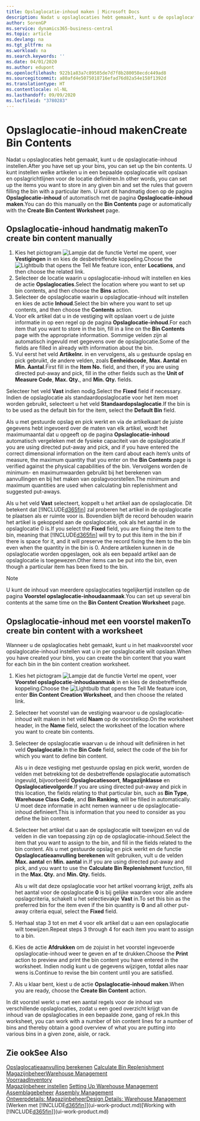 ```yaml
---
title: Opslaglocatie-inhoud maken | Microsoft Docs
description: Nadat u opslaglocaties hebt gemaakt, kunt u de opslaglocatie-inhoud instellen. U kunt instellen welke artikelen u in een bepaalde opslaglocatie wilt opslaan en opslagrichtlijnen voor de locatie definiëren.
author: SorenGP
ms.service: dynamics365-business-central
ms.topic: article
ms.devlang: na
ms.tgt_pltfrm: na
ms.workload: na
ms.search.keywords: ''
ms.date: 04/01/2020
ms.author: edupont
ms.openlocfilehash: 922b1a83a7c89585de7d7f8b280058ecdc449ad8
ms.sourcegitcommit: a80afd4e5075018716efad76d82a54e158f1392d
ms.translationtype: HT
ms.contentlocale: nl-NL
ms.lasthandoff: 09/09/2020
ms.locfileid: "3780283"
---
```

# <a name="create-bin-contents"></a><span data-ttu-id="4a4a2-104">Opslaglocatie-inhoud maken</span><span class="sxs-lookup"><span data-stu-id="4a4a2-104">Create Bin Contents</span></span>
<span data-ttu-id="4a4a2-105">Nadat u opslaglocaties hebt gemaakt, kunt u de opslaglocatie-inhoud instellen.</span><span class="sxs-lookup"><span data-stu-id="4a4a2-105">After you have set up your bins, you can set up the bin contents.</span></span> <span data-ttu-id="4a4a2-106">U kunt instellen welke artikelen u in een bepaalde opslaglocatie wilt opslaan en opslagrichtlijnen voor de locatie definiëren.</span><span class="sxs-lookup"><span data-stu-id="4a4a2-106">In other words, you can set up the items you want to store in any given bin and set the rules that govern filling the bin with a particular item.</span></span> <span data-ttu-id="4a4a2-107">U kunt dit handmatig doen op de pagina **Opslaglocatie-inhoud** of automatisch met de pagina **Opslaglocatie-inhoud maken**.</span><span class="sxs-lookup"><span data-stu-id="4a4a2-107">You can do this manually on the **Bin Contents** page or automatically with the **Create Bin Content Worksheet** page.</span></span>

## <a name="to-create-bin-content-manually"></a><span data-ttu-id="4a4a2-108">Opslaglocatie-inhoud handmatig maken</span><span class="sxs-lookup"><span data-stu-id="4a4a2-108">To create bin content manually</span></span>  
1.  <span data-ttu-id="4a4a2-109">Kies het pictogram ![Lampje dat de functie Vertel me opent](media/ui-search/search_small.png "Vertel me wat u wilt doen"), voer **Vestigingen** in en kies de desbetreffende koppeling.</span><span class="sxs-lookup"><span data-stu-id="4a4a2-109">Choose the ![Lightbulb that opens the Tell Me feature](media/ui-search/search_small.png "Tell me what you want to do") icon, enter **Locations**, and then choose the related link.</span></span>  
2.  <span data-ttu-id="4a4a2-110">Selecteer de locatie waarin u opslaglocatie-inhoud wilt instellen en kies de actie **Opslaglocaties**.</span><span class="sxs-lookup"><span data-stu-id="4a4a2-110">Select the location where you want to set up bin contents,  and then choose the **Bins** action.</span></span>  
3.  <span data-ttu-id="4a4a2-111">Selecteer de opslaglocatie waarin u opslaglocatie-inhoud wilt instellen en kies de actie **Inhoud**.</span><span class="sxs-lookup"><span data-stu-id="4a4a2-111">Select the bin where you want to set up contents, and then choose the **Contents** action.</span></span>  
4.  <span data-ttu-id="4a4a2-112">Voor elk artikel dat u in de vestiging wilt opslaan voert u de juiste informatie in op een regel op de pagina **Opslaglocatie-inhoud**.</span><span class="sxs-lookup"><span data-stu-id="4a4a2-112">For each item that you want to store in the bin, fill in a line on the **Bin Contents** page with the appropriate information.</span></span> <span data-ttu-id="4a4a2-113">Sommige velden zijn al automatisch ingevuld met gegevens over de opslaglocatie.</span><span class="sxs-lookup"><span data-stu-id="4a4a2-113">Some of the fields are filled in already with information about the bin.</span></span>  
5.  <span data-ttu-id="4a4a2-114">Vul eerst het veld **Artikelnr.** in en vervolgens, als u gestuurde opslag en pick gebruikt, de andere velden, zoals **Eenheidscode**, **Max. Aantal** en **Min. Aantal**.</span><span class="sxs-lookup"><span data-stu-id="4a4a2-114">First fill in the **Item No.** field, and then, if you are using directed put-away and pick, fill in the other fields such as the **Unit of Measure Code**, **Max. Qty.**, and **Min. Qty.** fields.</span></span>  

<span data-ttu-id="4a4a2-115">Selecteer het veld **Vast** indien nodig.</span><span class="sxs-lookup"><span data-stu-id="4a4a2-115">Select the **Fixed** field if necessary.</span></span> <span data-ttu-id="4a4a2-116">Indien de opslaglocatie als standaardopslaglocatie voor het item moet worden gebruikt, selecteert u het veld **Standaardopslaglocatie**.</span><span class="sxs-lookup"><span data-stu-id="4a4a2-116">If the bin is to be used as the default bin for the item, select the **Default Bin** field.</span></span>  

<span data-ttu-id="4a4a2-117">Als u met gestuurde opslag en pick werkt en via de artikelkaart de juiste gegevens hebt ingevoerd over de maten van elk artikel, wordt het maximumaantal dat u opgeeft op de pagina **Opslaglocatie-inhoud** automatisch vergeleken met de fysieke capaciteit van de opslaglocatie.</span><span class="sxs-lookup"><span data-stu-id="4a4a2-117">If you are using directed put-away and pick, and if you have entered the correct dimensional information on the item card about each item’s units of measure, the maximum quantity that you enter on the **Bin Contents** page is verified against the physical capabilities of the bin.</span></span> <span data-ttu-id="4a4a2-118">Vervolgens worden de minimum- en maximumwaarden gebruikt bij het berekenen van aanvullingen en bij het maken van opslagvoorstellen.</span><span class="sxs-lookup"><span data-stu-id="4a4a2-118">The minimum and maximum quantities are used when calculating bin replenishment and suggested put-aways.</span></span>  

<span data-ttu-id="4a4a2-119">Als u het veld **Vast** selecteert, koppelt u het artikel aan de opslaglocatie. Dit betekent dat [!INCLUDE[d365fin](includes/d365fin_md.md)] zal proberen het artikel in de opslaglocatie te plaatsen als er ruimte voor is. Bovendien blijft de record behouden waarin het artikel is gekoppeld aan de opslaglocatie, ook als het aantal in de opslaglocatie 0 is.</span><span class="sxs-lookup"><span data-stu-id="4a4a2-119">If you select the **Fixed** field, you are fixing the item to the bin, meaning that [!INCLUDE[d365fin](includes/d365fin_md.md)] will try to put this item in the bin if there is space for it, and it will preserve the record fixing the item to the bin even when the quantity in the bin is 0.</span></span> <span data-ttu-id="4a4a2-120">Andere artikelen kunnen in de opslaglocatie worden opgeslagen, ook als een bepaald artikel aan de opslaglocatie is toegewezen.</span><span class="sxs-lookup"><span data-stu-id="4a4a2-120">Other items can be put into the bin, even though a particular item has been fixed to the bin.</span></span>  

> [!NOTE]  
>  <span data-ttu-id="4a4a2-121">U kunt de inhoud van meerdere opslaglocaties tegelijkertijd instellen op de pagina **Voorstel opslaglocatie-inhoudaanmaak**.</span><span class="sxs-lookup"><span data-stu-id="4a4a2-121">You can set up several bin contents at the same time on the **Bin Content Creation Worksheet** page.</span></span>  

## <a name="to-create-bin-content-with-a-worksheet"></a><span data-ttu-id="4a4a2-122">Opslaglocatie-inhoud met een voorstel maken</span><span class="sxs-lookup"><span data-stu-id="4a4a2-122">To create bin content with a worksheet</span></span>  
<span data-ttu-id="4a4a2-123">Wanneer u de opslaglocaties hebt gemaakt, kunt u in het maakvoorstel voor opslaglocatie-inhoud instellen wat u in per opslaglocatie wilt opslaan.</span><span class="sxs-lookup"><span data-stu-id="4a4a2-123">When you have created your bins, you can create the bin content that you want for each bin in the bin content creation worksheet.</span></span>

1.  <span data-ttu-id="4a4a2-124">Kies het pictogram ![Lampje dat de functie Vertel me opent](media/ui-search/search_small.png "Vertel me wat u wilt doen"), voer **Voorstel opslaglocatie-inhoudaanmaak** in en kies de desbetreffende koppeling.</span><span class="sxs-lookup"><span data-stu-id="4a4a2-124">Choose the ![Lightbulb that opens the Tell Me feature](media/ui-search/search_small.png "Tell me what you want to do") icon, enter **Bin Content Creation Worksheet**, and then choose the related link.</span></span>  
2.  <span data-ttu-id="4a4a2-125">Selecteer het voorstel van de vestiging waarvoor u de opslaglocatie-inhoud wilt maken in het veld **Naam** op de voorstelkop.</span><span class="sxs-lookup"><span data-stu-id="4a4a2-125">On the worksheet header, in the **Name** field, select the worksheet of the location where you want to create bin contents.</span></span>  
3.  <span data-ttu-id="4a4a2-126">Selecteer de opslaglocatie waarvan u de inhoud wilt definiëren in het veld **Opslaglocatie**.</span><span class="sxs-lookup"><span data-stu-id="4a4a2-126">In the **Bin Code** field, select the code of the bin for which you want to define bin content.</span></span>   

    <span data-ttu-id="4a4a2-127">Als u in deze vestiging met gestuurde opslag en pick werkt, worden de velden met betrekking tot de desbetreffende opslaglocatie automatisch ingevuld, bijvoorbeeld **Opslaglocatiesoort**, **Magazijnklasse** en **Opslaglocatievolgorde**.</span><span class="sxs-lookup"><span data-stu-id="4a4a2-127">If you are using directed put-away and pick in this location, the fields relating to that particular bin, such as **Bin Type**, **Warehouse Class Code**, and **Bin Ranking**, will be filled in automatically.</span></span> <span data-ttu-id="4a4a2-128">U moet deze informatie in acht nemen wanneer u de opslaglocatie-inhoud definieert.</span><span class="sxs-lookup"><span data-stu-id="4a4a2-128">This is information that you need to consider as you define the bin content.</span></span>  
4.  <span data-ttu-id="4a4a2-129">Selecteer het artikel dat u aan de opslaglocatie wilt toewijzen en vul de velden in die van toepassing zijn op de opslaglocatie-inhoud.</span><span class="sxs-lookup"><span data-stu-id="4a4a2-129">Select the item that you want to assign to the bin, and fill in the fields related to the bin content.</span></span> <span data-ttu-id="4a4a2-130">Als u met gestuurde opslag en pick werkt en de functie **Opslaglocatieaanvulling berekenen** wilt gebruiken, vult u de velden **Max. aantal** en **Min. aantal** in.</span><span class="sxs-lookup"><span data-stu-id="4a4a2-130">If you are using directed put-away and pick, and you want to use the **Calculate Bin Replenishment** function, fill in the **Max. Qty.** and **Min. Qty.** fields.</span></span>  

    <span data-ttu-id="4a4a2-131">Als u wilt dat deze opslaglocatie voor het artikel voorrang krijgt, zelfs als het aantal voor de opslaglocatie **0** is bij gelijke waarden voor alle andere opslagcriteria, schakelt u het selectievakje **Vast** in.</span><span class="sxs-lookup"><span data-stu-id="4a4a2-131">To set this bin as the preferred bin for the item even if the bin quantity is **0** and all other put-away criteria equal, select the **Fixed** field.</span></span>  
5.  <span data-ttu-id="4a4a2-132">Herhaal stap 3 tot en met 4 voor elk artikel dat u aan een opslaglocatie wilt toewijzen.</span><span class="sxs-lookup"><span data-stu-id="4a4a2-132">Repeat steps 3 through 4 for each item you want to assign to a bin.</span></span>  
6.  <span data-ttu-id="4a4a2-133">Kies de actie **Afdrukken** om de zojuist in het voorstel ingevoerde opslaglocatie-inhoud weer te geven en af te drukken.</span><span class="sxs-lookup"><span data-stu-id="4a4a2-133">Choose the **Print** action to preview and print the bin content you have entered in the worksheet.</span></span> <span data-ttu-id="4a4a2-134">Indien nodig kunt u de gegevens wijzigen, totdat alles naar wens is.</span><span class="sxs-lookup"><span data-stu-id="4a4a2-134">Continue to revise the bin content until you are satisfied.</span></span>  
7.  <span data-ttu-id="4a4a2-135">Als u klaar bent, kiest u de actie **Opslaglocatie-inhoud maken**.</span><span class="sxs-lookup"><span data-stu-id="4a4a2-135">When you are ready, choose the **Create Bin Content** action.</span></span>  

<span data-ttu-id="4a4a2-136">In dit voorstel werkt u met een aantal regels voor de inhoud van verschillende opslaglocaties, zodat u een goed overzicht krijgt van de inhoud van de opslaglocaties in een bepaalde zone, gang of rek.</span><span class="sxs-lookup"><span data-stu-id="4a4a2-136">In this worksheet, you can work with a number of bin content lines for a number of bins and thereby obtain a good overview of what you are putting into various bins in a given zone, aisle, or rack.</span></span>  

## <a name="see-also"></a><span data-ttu-id="4a4a2-137">Zie ook</span><span class="sxs-lookup"><span data-stu-id="4a4a2-137">See Also</span></span>
<span data-ttu-id="4a4a2-138">[Opslaglocatieaanvulling berekenen](warehouse-how-to-calculate-bin-replenishment.md)  </span><span class="sxs-lookup"><span data-stu-id="4a4a2-138">[Calculate Bin Replenishment](warehouse-how-to-calculate-bin-replenishment.md)  </span></span>  
[<span data-ttu-id="4a4a2-139">Magazijnbeheer</span><span class="sxs-lookup"><span data-stu-id="4a4a2-139">Warehouse Management</span></span>](warehouse-manage-warehouse.md)  
[<span data-ttu-id="4a4a2-140">Voorraad</span><span class="sxs-lookup"><span data-stu-id="4a4a2-140">Inventory</span></span>](inventory-manage-inventory.md)  
<span data-ttu-id="4a4a2-141">[Magazijnbeheer instellen](warehouse-setup-warehouse.md)   </span><span class="sxs-lookup"><span data-stu-id="4a4a2-141">[Setting Up Warehouse Management](warehouse-setup-warehouse.md)   </span></span>  
<span data-ttu-id="4a4a2-142">[Assemblagebeheer](assembly-assemble-items.md)  </span><span class="sxs-lookup"><span data-stu-id="4a4a2-142">[Assembly Management](assembly-assemble-items.md)  </span></span>  
[<span data-ttu-id="4a4a2-143">Ontwerpdetails: Magazijnbeheer</span><span class="sxs-lookup"><span data-stu-id="4a4a2-143">Design Details: Warehouse Management</span></span>](design-details-warehouse-management.md)  
<span data-ttu-id="4a4a2-144">[Werken met [!INCLUDE[d365fin](includes/d365fin_md.md)]](ui-work-product.md)</span><span class="sxs-lookup"><span data-stu-id="4a4a2-144">[Working with [!INCLUDE[d365fin](includes/d365fin_md.md)]](ui-work-product.md)</span></span>
